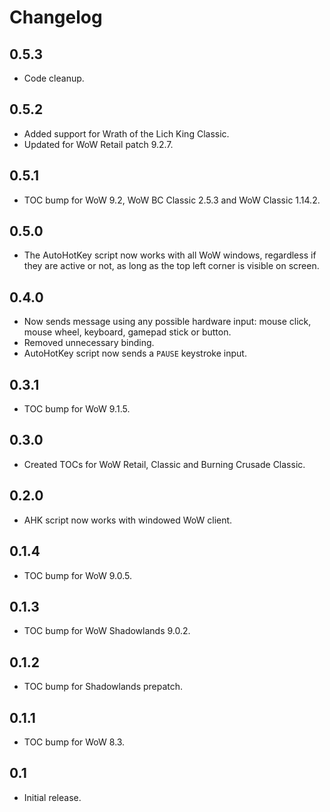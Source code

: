 Changelog
=========

0.5.3
-----
* Code cleanup.

0.5.2
-----
* Added support for Wrath of the Lich King Classic.
* Updated for WoW Retail patch 9.2.7.

0.5.1
-----
* TOC bump for WoW 9.2, WoW BC Classic 2.5.3 and WoW Classic 1.14.2.

0.5.0
-----
* The AutoHotKey script now works with all WoW windows, regardless if they are active or not, as long as the top left corner is visible on screen.

0.4.0
-----
* Now sends message using any possible hardware input: mouse click, mouse wheel, keyboard, gamepad stick or button.
* Removed unnecessary binding.
* AutoHotKey script now sends a `PAUSE` keystroke input.

0.3.1
-----
* TOC bump for WoW 9.1.5.

0.3.0
-----
* Created TOCs for WoW Retail, Classic and Burning Crusade Classic.

0.2.0
-----
* AHK script now works with windowed WoW client.

0.1.4
-----
* TOC bump for WoW 9.0.5.

0.1.3
-----
* TOC bump for WoW Shadowlands 9.0.2.

0.1.2
-----
* TOC bump for Shadowlands prepatch.

0.1.1
-----
* TOC bump for WoW 8.3.

0.1
---
* Initial release.